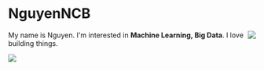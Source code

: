 # NguyenNCB

<a href="#">
<img align='right' src="https://github-readme-stats.vercel.app/api/top-langs/?username=nguyenng1802">
</a>

My name is Nguyen. I'm interested in **Machine Learning, Big Data**. I love building things.


<a href="#">
<img align='left' src="https://github-readme-stats.vercel.app/api?username=nguyenng1802&show_icons=true&theme=Gradient">
</a>
